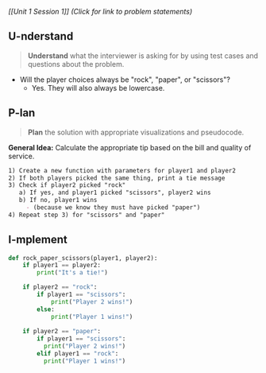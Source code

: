 *[[Unit 1 Session 1]] (Click for link to problem statements)*

## U-nderstand
 
> **Understand** what the interviewer is asking for by using test cases and questions about the problem.

- Will the player choices always be "rock", "paper", or "scissors"?
  - Yes.  They will also always be lowercase.
  
## P-lan

> **Plan** the solution with appropriate visualizations and pseudocode.

**General Idea:** Calculate the appropriate tip based on the bill and quality of service.

```markdown
1) Create a new function with parameters for player1 and player2
2) If both players picked the same thing, print a tie message
3) Check if player2 picked "rock"
   a) If yes, and player1 picked "scissors", player2 wins
   b) If no, player1 wins 
     - (because we know they must have picked "paper")
4) Repeat step 3) for "scissors" and "paper"
```

## I-mplement

```python
def rock_paper_scissors(player1, player2):
	if player1 == player2:
	    print("It's a tie!")

	if player2 == "rock":
	    if player1 == "scissors":
	        print("Player 2 wins!")
	    else:
	        print("Player 1 wins!")
	
	if player2 == "paper":
	    if player1 == "scissors":
	      print("Player 2 wins!")
	    elif player1 == "rock":
	      print("Player 1 wins!")
```